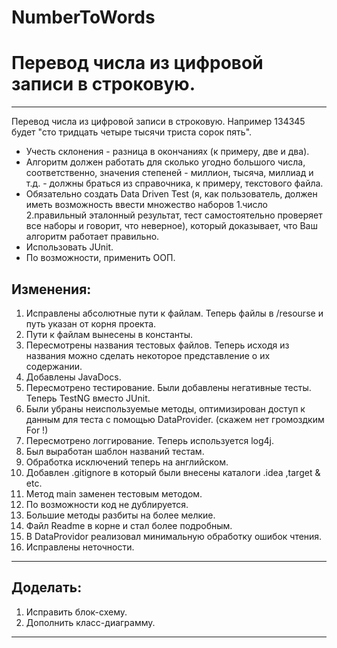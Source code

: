 # NumberToWords
# Перевод числа из цифровой записи в строковую.
<hr>

Перевод числа из цифровой записи в строковую. Например 134345 будет "сто тридцать четыре тысячи триста сорок пять".
- Учесть склонения - разница в окончаниях (к примеру, две и два).
- Алгоритм должен работать для сколько угодно большого числа,
  соответственно, значения степеней - миллион, тысяча, миллиад и т.д. - должны браться из справочника, к примеру, текстового файла.
- Обязательно создать Data Driven Test
  (я, как пользователь, должен иметь возможность ввести множество наборов 1.число 2.правильный эталонный результат, тест самостоятельно проверяет все наборы и говорит, что неверное),
  который доказывает, что Ваш алгоритм работает правильно.
- Использовать JUnit.
- По возможности, применить ООП.

## Изменения:

1.  Исправлены абсолютные пути к файлам. Теперь файлы в /resourse и путь указан от корня проекта.
2.  Пути к файлам вынесены в константы.
3.  Пересмотрены названия тестовых файлов. Теперь исходя из названия можно сделать некоторое представление о их содержании.
4.  Добавлены JavaDocs.
5.  Пересмотрено тестирование. Были добавлены негативные тесты. Теперь TestNG вместо JUnit.
6.  Были убраны неиспользуемые методы, оптимизирован доступ к данным для теста с помощью DataProvider. (скажем нет громоздким For !)
7.  Пересмотрено логгирование. Теперь используется log4j.
8.  Был выработан шаблон названий тестам.
9.  Обработка исключений теперь на английском.
10. Добавлен .gitignore в который были внесены каталоги .idea ,target & etc.
11. Метод main заменен тестовым методом.
12. По возможности код не дублируется.
13. Большие методы разбиты на более мелкие.
14. Файл Readme в корне и стал более подробным.
15. В DataProvidor реализовал минимальную обработку ошибок чтения.
16. Исправлены неточности.
<hr>

## Доделать:

1. Исправить блок-схему.
2. Дополнить класс-диаграмму.
<hr>

